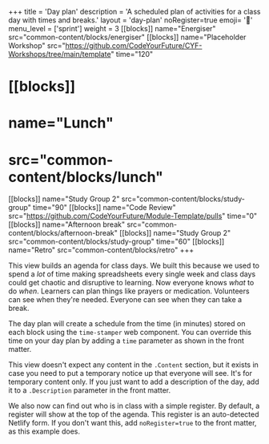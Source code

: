 +++
title = 'Day plan'
description = 'A scheduled plan of activities for a class day with times and breaks.'
layout = 'day-plan'
noRegister=true
emoji= '📅'
menu_level = ['sprint']
weight = 3
[[blocks]]
name="Energiser"
src="common-content/blocks/energiser"
[[blocks]]
name="Placeholder Workshop"
src="https://github.com/CodeYourFuture/CYF-Workshops/tree/main/template"
time="120"
# [[blocks]]
# name="Lunch"
# src="common-content/blocks/lunch"
[[blocks]]
name="Study Group 2"
src="common-content/blocks/study-group"
time="90"
[[blocks]]
name="Code Review"
src="https://github.com/CodeYourFuture/Module-Template/pulls"
time="0"
[[blocks]]
name="Afternoon break"
src="common-content/blocks/afternoon-break"
[[blocks]]
name="Study Group 2"
src="common-content/blocks/study-group"
time="60"
[[blocks]]
name="Retro"
src="common-content/blocks/retro"
+++

This view builds an agenda for class days. We built this because we used to spend a _lot_ of time making spreadsheets every single week and class days could get chaotic and disruptive to learning. Now everyone knows _what_ to do _when_. Learners can plan things like prayers or medication. Volunteers can see when they're needed. Everyone can see when they can take a break.

The day plan will create a schedule from the time (in minutes) stored on each block using the `time-stamper` web component. You can override this time on your day plan by adding a `time` parameter as shown in the front matter.

This view doesn't expect any content in the `.Content` section, but it exists in case you need to put a temporary notice up that everyone will see. It's for temporary content only. If you just want to add a description of the day, add it to a `.Description` parameter in the front matter.

We also now can find out who is in class with a simple register. By default, a register will show at the top of the agenda. This register is an auto-detected Netlify form. If you don't want this, add `noRegister=true` to the front matter, as this example does.
